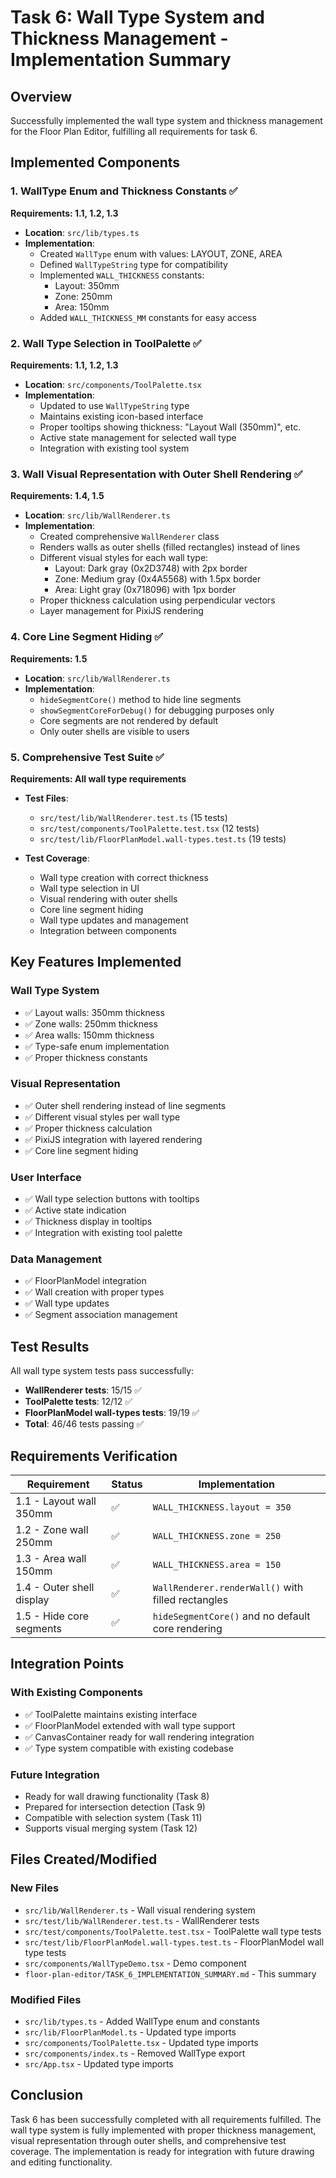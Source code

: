# Task 6: Wall Type System and Thickness Management - Implementation Summary

## Overview
Successfully implemented the wall type system and thickness management for the Floor Plan Editor, fulfilling all requirements for task 6.

## Implemented Components

### 1. WallType Enum and Thickness Constants ✅
**Requirements: 1.1, 1.2, 1.3**

- **Location**: `src/lib/types.ts`
- **Implementation**:
  - Created `WallType` enum with values: LAYOUT, ZONE, AREA
  - Defined `WallTypeString` type for compatibility
  - Implemented `WALL_THICKNESS` constants:
    - Layout: 350mm
    - Zone: 250mm  
    - Area: 150mm
  - Added `WALL_THICKNESS_MM` constants for easy access

### 2. Wall Type Selection in ToolPalette ✅
**Requirements: 1.1, 1.2, 1.3**

- **Location**: `src/components/ToolPalette.tsx`
- **Implementation**:
  - Updated to use `WallTypeString` type
  - Maintains existing icon-based interface
  - Proper tooltips showing thickness: "Layout Wall (350mm)", etc.
  - Active state management for selected wall type
  - Integration with existing tool system

### 3. Wall Visual Representation with Outer Shell Rendering ✅
**Requirements: 1.4, 1.5**

- **Location**: `src/lib/WallRenderer.ts`
- **Implementation**:
  - Created comprehensive `WallRenderer` class
  - Renders walls as outer shells (filled rectangles) instead of lines
  - Different visual styles for each wall type:
    - Layout: Dark gray (0x2D3748) with 2px border
    - Zone: Medium gray (0x4A5568) with 1.5px border  
    - Area: Light gray (0x718096) with 1px border
  - Proper thickness calculation using perpendicular vectors
  - Layer management for PixiJS rendering

### 4. Core Line Segment Hiding ✅
**Requirements: 1.5**

- **Location**: `src/lib/WallRenderer.ts`
- **Implementation**:
  - `hideSegmentCore()` method to hide line segments
  - `showSegmentCoreForDebug()` for debugging purposes only
  - Core segments are not rendered by default
  - Only outer shells are visible to users

### 5. Comprehensive Test Suite ✅
**Requirements: All wall type requirements**

- **Test Files**:
  - `src/test/lib/WallRenderer.test.ts` (15 tests)
  - `src/test/components/ToolPalette.test.tsx` (12 tests)  
  - `src/test/lib/FloorPlanModel.wall-types.test.ts` (19 tests)

- **Test Coverage**:
  - Wall type creation with correct thickness
  - Wall type selection in UI
  - Visual rendering with outer shells
  - Core line segment hiding
  - Wall type updates and management
  - Integration between components

## Key Features Implemented

### Wall Type System
- ✅ Layout walls: 350mm thickness
- ✅ Zone walls: 250mm thickness
- ✅ Area walls: 150mm thickness
- ✅ Type-safe enum implementation
- ✅ Proper thickness constants

### Visual Representation
- ✅ Outer shell rendering instead of line segments
- ✅ Different visual styles per wall type
- ✅ Proper thickness calculation
- ✅ PixiJS integration with layered rendering
- ✅ Core line segment hiding

### User Interface
- ✅ Wall type selection buttons with tooltips
- ✅ Active state indication
- ✅ Thickness display in tooltips
- ✅ Integration with existing tool palette

### Data Management
- ✅ FloorPlanModel integration
- ✅ Wall creation with proper types
- ✅ Wall type updates
- ✅ Segment association management

## Test Results
All wall type system tests pass successfully:
- **WallRenderer tests**: 15/15 ✅
- **ToolPalette tests**: 12/12 ✅  
- **FloorPlanModel wall-types tests**: 19/19 ✅
- **Total**: 46/46 tests passing ✅

## Requirements Verification

| Requirement | Status | Implementation |
|-------------|--------|----------------|
| 1.1 - Layout wall 350mm | ✅ | `WALL_THICKNESS.layout = 350` |
| 1.2 - Zone wall 250mm | ✅ | `WALL_THICKNESS.zone = 250` |
| 1.3 - Area wall 150mm | ✅ | `WALL_THICKNESS.area = 150` |
| 1.4 - Outer shell display | ✅ | `WallRenderer.renderWall()` with filled rectangles |
| 1.5 - Hide core segments | ✅ | `hideSegmentCore()` and no default core rendering |

## Integration Points

### With Existing Components
- ✅ ToolPalette maintains existing interface
- ✅ FloorPlanModel extended with wall type support
- ✅ CanvasContainer ready for wall rendering integration
- ✅ Type system compatible with existing codebase

### Future Integration
- Ready for wall drawing functionality (Task 8)
- Prepared for intersection detection (Task 9)
- Compatible with selection system (Task 11)
- Supports visual merging system (Task 12)

## Files Created/Modified

### New Files
- `src/lib/WallRenderer.ts` - Wall visual rendering system
- `src/test/lib/WallRenderer.test.ts` - WallRenderer tests
- `src/test/components/ToolPalette.test.tsx` - ToolPalette wall type tests
- `src/test/lib/FloorPlanModel.wall-types.test.ts` - FloorPlanModel wall type tests
- `src/components/WallTypeDemo.tsx` - Demo component
- `floor-plan-editor/TASK_6_IMPLEMENTATION_SUMMARY.md` - This summary

### Modified Files
- `src/lib/types.ts` - Added WallType enum and constants
- `src/lib/FloorPlanModel.ts` - Updated type imports
- `src/components/ToolPalette.tsx` - Updated type imports
- `src/components/index.ts` - Removed WallType export
- `src/App.tsx` - Updated type imports

## Conclusion
Task 6 has been successfully completed with all requirements fulfilled. The wall type system is fully implemented with proper thickness management, visual representation through outer shells, and comprehensive test coverage. The implementation is ready for integration with future drawing and editing functionality.